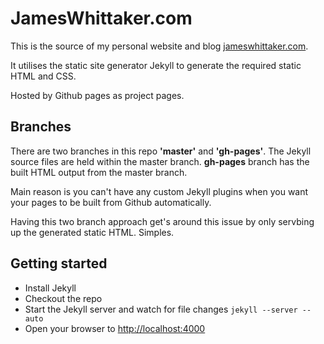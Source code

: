 JamesWhittaker.com
==================

This is the source of my personal website and blog [jameswhittaker.com](http://jameswhittaker.com).

It utilises the static site generator Jekyll to generate the required static HTML and CSS.

Hosted by Github pages as project pages.

Branches
--------

There are two branches in this repo **'master'** and **'gh-pages'**. The Jekyll source files are held within the master branch. **gh-pages** branch has the built HTML output from the master branch.

Main reason is you can't have any custom Jekyll plugins when you want your pages to be built from Github automatically.

Having this two branch approach get's around this issue by only servbing up the generated static HTML. Simples.

Getting started
---------------

* Install Jekyll
* Checkout the repo
* Start the Jekyll server and watch for file changes `jekyll --server --auto`
* Open your browser to <http://localhost:4000>
